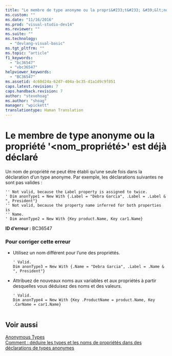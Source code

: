 ```yaml
---
title: "Le membre de type anonyme ou la propri&#233;t&#233; &#39;&lt;nom_propri&#233;t&#233;&gt;&#39; est d&#233;j&#224; d&#233;clar&#233; | Microsoft Docs"
ms.custom: ""
ms.date: "11/16/2016"
ms.prod: "visual-studio-dev14"
ms.reviewer: ""
ms.suite: ""
ms.technology: 
  - "devlang-visual-basic"
ms.tgt_pltfrm: ""
ms.topic: "article"
f1_keywords: 
  - "bc36547"
  - "vbc36547"
helpviewer_keywords: 
  - "BC36547"
ms.assetid: 4c60d24a-62d7-404a-bc35-d1a1d9c9f851
caps.latest.revision: 7
caps.handback.revision: 7
author: "stevehoag"
ms.author: "shoag"
manager: "wpickett"
translationtype: Human Translation
---
```

# Le membre de type anonyme ou la propri&#233;t&#233; &#39;&lt;nom_propri&#233;t&#233;&gt;&#39; est d&#233;j&#224; d&#233;clar&#233;
Un nom de propriété ne peut être établi qu’une seule fois dans la déclaration d’un type anonyme. Par exemple, les déclarations suivantes ne sont pas valides :  
  
```vb#  
'' Not valid, because the Label property is assigned to twice.  
' Dim anonType1 = New With {.Label = "Debra Garcia", .Label = .Label & ", President"}  
'' Not valid, because the property name inferred for both properties is  
'' Name.  
' Dim anonType2 = New With {Key product.Name, Key car1.Name}  
```  
  
 **ID d’erreur :** BC36547  
  
### Pour corriger cette erreur  
  
-   Utilisez un nom différent pour l’une des propriétés.  
  
    ```vb#  
    ' Valid.  
    Dim anonType3 = New With {.Name = "Debra Garcia", .Label = .Name & ", President"}  
    ```  
  
-   Attribuez de nouveaux noms aux variables et aux propriétés à partir desquelles vous déduisez des noms et des valeurs.  
  
    ```vb#  
    ' Valid.  
    Dim anonType4 = New With {Key .ProductName = product.Name, Key .CarName = car1.Name}  
  
    ```  
  
## Voir aussi  
 [Anonymous Types](../../visual-basic/programming-guide/language-features/objects-and-classes/anonymous-types.md)   
 [Comment : déduire les types et les noms de propriétés dans des déclarations de types anonymes](../../visual-basic/programming-guide/language-features/objects-and-classes/how-to-infer-property-names-and-types-in-anonymous-type-declarations.md)